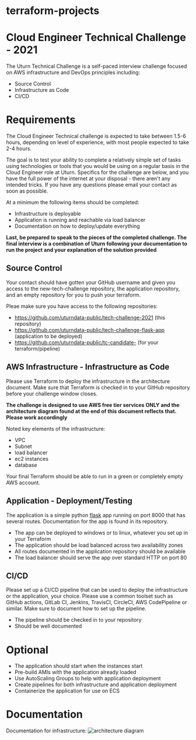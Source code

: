 # terraform-projects
Cloud Engineer Technical Challenge - 2021
=========================================

The Uturn Technical Challenge is a self-paced interview challenge focused on AWS infrastructure and DevOps principles including:
* Source Control
* Infrastructure as Code
* CI/CD


# Requirements

The Cloud Engineer Technical challenge is expected to take between 1.5-6 hours, depending on level of experience, with most people expected to take 2-4 hours.

The goal is to test your ability to complete a relatively simple set of tasks using technologies or tools that you would be using on a regular basis in the Cloud Engineer role at Uturn. Specifics for the challenge are below, and you have the full power of the internet at your disposal - there aren't any intended tricks. If you have any questions please email your contact as soon as possible.

At a minimum the following items should be completed:
- Infrastructure is deployable
- Application is running and reachable via load balancer
- Documentation on how to deploy/update everything

**Last, be prepared to speak to the pieces of the completed challenge. The final interview is a combination of Uturn following your documentation to run the project and your explanation of the solution provided**

## Source Control
Your contact should have gotten your GitHub username and given you access to the new-tech-challenge repository, the application repository, and an empty repository for you to push your terraform.

Pleae make sure you have access to the following repositories:
- https://github.com/uturndata-public/tech-challenge-2021 (this repository)
- https://github.com/uturndata-public/tech-challenge-flask-app (application to be deployed)
- https://github.com/uturndata-public/tc-candidate-<id> (for your terraform/pipeline)

## AWS Infrastructure - Infrastructure as Code
Please use Terraform to deploy the infrastructure in the architecture document. Make sure that Terraform is checked in to your GitHub repository before your challenge window closes.

**The challenge is designed to use AWS free tier services ONLY and the architecture diagram found at the end of this document reflects that. Please work accordingly**

Noted key elements of the infrastructure:
- VPC
- Subnet
- load balancer
- ec2 instances
- database

Your final Terraform should be able to run in a green or completely empty AWS account.

## Application -  Deployment/Testing
The application is a simple python [flask](https://flask.palletsprojects.com/) app running on port 8000 that has several routes. Documentation for the app is found in its repository.

- The app can be deployed to windows or to linux, whatever you set up in your Terraform
- The application should be load balanced across two availability zones
- All routes documented in the application repository should be available
- The load balancer should serve the app over standard HTTP on port 80

## CI/CD

Please set up a CI/CD pipeline that can be used to deploy the infrastructure or the application, your choice.
Please use a common toolset such as GitHub actions, GitLab CI, Jenkins, TravisCI, CircleCI, AWS CodePipeline or similar. Make sure to document how to set up the pipeline.

- The pipeline should be checked in to your repository
- Should be well documented

# Optional
- The application should start when the instances start
- Pre-build AMIs with the application already loaded
- Use AutoScaling Groups to help with application deployment
- Create pipelines for both infrastructure and application deployment
- Containerize the application for use on ECS

# Documentation

Documentation for infrastructure:
![architecture diagram](arch_diagram.png)
